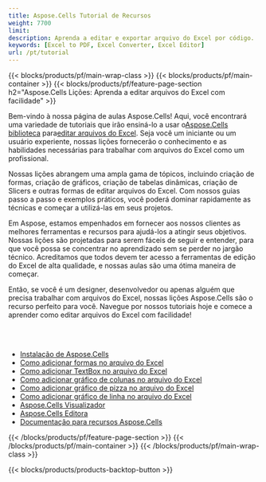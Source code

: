 ```yaml
---
title: Aspose.Cells Tutorial de Recursos
weight: 7700
limit:
description: Aprenda a editar e exportar arquivo do Excel por código.
keywords: [Excel to PDF, Excel Converter, Excel Editor]
url: /pt/tutorial
---
```

{{< blocks/products/pf/main-wrap-class >}}
{{< blocks/products/pf/main-container >}}
{{< blocks/products/pf/feature-page-section h2="Aspose.Cells Lições: Aprenda a editar arquivos do Excel com facilidade" >}}

<p>
 Bem-vindo à nossa página de aulas Aspose.Cells! Aqui, você encontrará uma variedade de tutoriais que irão ensiná-lo a usar o<a href="https://www.nuget.org/packages/Aspose.Cells">Aspose.Cells biblioteca</a> para<a href="https://products.aspose.app/cells/editor/">editar arquivos do Excel</a>. Seja você um iniciante ou um usuário experiente, nossas lições fornecerão o conhecimento e as habilidades necessárias para trabalhar com arquivos do Excel como um profissional.
</p>
<p>
Nossas lições abrangem uma ampla gama de tópicos, incluindo criação de formas, criação de gráficos, criação de tabelas dinâmicas, criação de Slicers e outras formas de editar arquivos do Excel. Com nossos guias passo a passo e exemplos práticos, você poderá dominar rapidamente as técnicas e começar a utilizá-las em seus projetos.</p>
<p>
Em Aspose, estamos empenhados em fornecer aos nossos clientes as melhores ferramentas e recursos para ajudá-los a atingir seus objetivos. Nossas lições são projetadas para serem fáceis de seguir e entender, para que você possa se concentrar no aprendizado sem se perder no jargão técnico. Acreditamos que todos devem ter acesso a ferramentas de edição do Excel de alta qualidade, e nossas aulas são uma ótima maneira de começar.</p>
<p>
Então, se você é um designer, desenvolvedor ou apenas alguém que precisa trabalhar com arquivos do Excel, nossas lições Aspose.Cells são o recurso perfeito para você. Navegue por nossos tutoriais hoje e comece a aprender como editar arquivos do Excel com facilidade!
</p>

<br />
<br />

<div class="code-sample">
    <ul class="link-list">
        <li class="link-item"><a href="https://docs.aspose.com/cells/net/installation/">Instalação de Aspose.Cells</a></li>
        <li class="link-item"><a href="add-shapes-in-excel">Como adicionar formas no arquivo do Excel</a></li>
        <li class="link-item"><a href="add-textbox-in-excel">Como adicionar TextBox no arquivo do Excel</a></li>
        <li class="link-item"><a href="add-column-chart-in-excel">Como adicionar gráfico de colunas no arquivo do Excel</a></li>
        <li class="link-item"><a href="add-pie-chart-in-excel">Como adicionar gráfico de pizza no arquivo do Excel</a></li>
        <li class="link-item"><a href="add-line-chart-in-excel">Como adicionar gráfico de linha no arquivo do Excel</a></li>
        <li class="link-item"><a href="https://products.aspose.app/cells/viewer/">Aspose.Cells Visualizador</a></li> 
        <li class="link-item"><a href="https://products.aspose.app/cells/editor/">Aspose.Cells Editora</a></li>        
        <li class="link-item"><a href="https://docs.aspose.com/cells/net/features/">Documentação para recursos Aspose.Cells</a></li>
    </ul>
</div>



{{< /blocks/products/pf/feature-page-section >}}
{{< /blocks/products/pf/main-container >}}
{{< /blocks/products/pf/main-wrap-class >}}

{{< blocks/products/products-backtop-button >}}